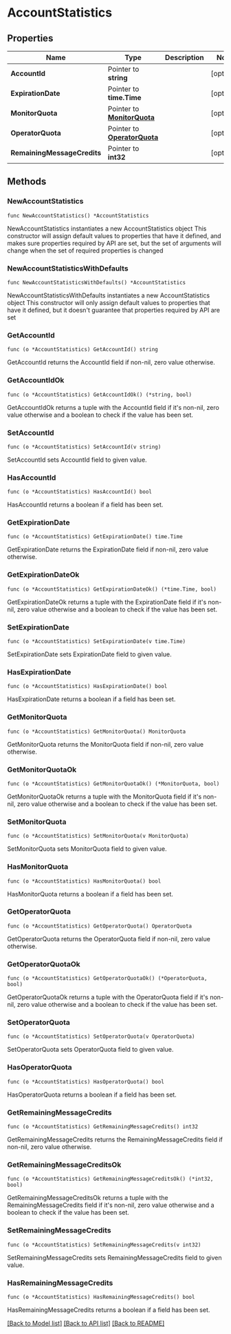 # AccountStatistics

## Properties

Name | Type | Description | Notes
------------ | ------------- | ------------- | -------------
**AccountId** | Pointer to **string** |  | [optional] 
**ExpirationDate** | Pointer to **time.Time** |  | [optional] 
**MonitorQuota** | Pointer to [**MonitorQuota**](MonitorQuota.md) |  | [optional] 
**OperatorQuota** | Pointer to [**OperatorQuota**](OperatorQuota.md) |  | [optional] 
**RemainingMessageCredits** | Pointer to **int32** |  | [optional] 

## Methods

### NewAccountStatistics

`func NewAccountStatistics() *AccountStatistics`

NewAccountStatistics instantiates a new AccountStatistics object
This constructor will assign default values to properties that have it defined,
and makes sure properties required by API are set, but the set of arguments
will change when the set of required properties is changed

### NewAccountStatisticsWithDefaults

`func NewAccountStatisticsWithDefaults() *AccountStatistics`

NewAccountStatisticsWithDefaults instantiates a new AccountStatistics object
This constructor will only assign default values to properties that have it defined,
but it doesn't guarantee that properties required by API are set

### GetAccountId

`func (o *AccountStatistics) GetAccountId() string`

GetAccountId returns the AccountId field if non-nil, zero value otherwise.

### GetAccountIdOk

`func (o *AccountStatistics) GetAccountIdOk() (*string, bool)`

GetAccountIdOk returns a tuple with the AccountId field if it's non-nil, zero value otherwise
and a boolean to check if the value has been set.

### SetAccountId

`func (o *AccountStatistics) SetAccountId(v string)`

SetAccountId sets AccountId field to given value.

### HasAccountId

`func (o *AccountStatistics) HasAccountId() bool`

HasAccountId returns a boolean if a field has been set.

### GetExpirationDate

`func (o *AccountStatistics) GetExpirationDate() time.Time`

GetExpirationDate returns the ExpirationDate field if non-nil, zero value otherwise.

### GetExpirationDateOk

`func (o *AccountStatistics) GetExpirationDateOk() (*time.Time, bool)`

GetExpirationDateOk returns a tuple with the ExpirationDate field if it's non-nil, zero value otherwise
and a boolean to check if the value has been set.

### SetExpirationDate

`func (o *AccountStatistics) SetExpirationDate(v time.Time)`

SetExpirationDate sets ExpirationDate field to given value.

### HasExpirationDate

`func (o *AccountStatistics) HasExpirationDate() bool`

HasExpirationDate returns a boolean if a field has been set.

### GetMonitorQuota

`func (o *AccountStatistics) GetMonitorQuota() MonitorQuota`

GetMonitorQuota returns the MonitorQuota field if non-nil, zero value otherwise.

### GetMonitorQuotaOk

`func (o *AccountStatistics) GetMonitorQuotaOk() (*MonitorQuota, bool)`

GetMonitorQuotaOk returns a tuple with the MonitorQuota field if it's non-nil, zero value otherwise
and a boolean to check if the value has been set.

### SetMonitorQuota

`func (o *AccountStatistics) SetMonitorQuota(v MonitorQuota)`

SetMonitorQuota sets MonitorQuota field to given value.

### HasMonitorQuota

`func (o *AccountStatistics) HasMonitorQuota() bool`

HasMonitorQuota returns a boolean if a field has been set.

### GetOperatorQuota

`func (o *AccountStatistics) GetOperatorQuota() OperatorQuota`

GetOperatorQuota returns the OperatorQuota field if non-nil, zero value otherwise.

### GetOperatorQuotaOk

`func (o *AccountStatistics) GetOperatorQuotaOk() (*OperatorQuota, bool)`

GetOperatorQuotaOk returns a tuple with the OperatorQuota field if it's non-nil, zero value otherwise
and a boolean to check if the value has been set.

### SetOperatorQuota

`func (o *AccountStatistics) SetOperatorQuota(v OperatorQuota)`

SetOperatorQuota sets OperatorQuota field to given value.

### HasOperatorQuota

`func (o *AccountStatistics) HasOperatorQuota() bool`

HasOperatorQuota returns a boolean if a field has been set.

### GetRemainingMessageCredits

`func (o *AccountStatistics) GetRemainingMessageCredits() int32`

GetRemainingMessageCredits returns the RemainingMessageCredits field if non-nil, zero value otherwise.

### GetRemainingMessageCreditsOk

`func (o *AccountStatistics) GetRemainingMessageCreditsOk() (*int32, bool)`

GetRemainingMessageCreditsOk returns a tuple with the RemainingMessageCredits field if it's non-nil, zero value otherwise
and a boolean to check if the value has been set.

### SetRemainingMessageCredits

`func (o *AccountStatistics) SetRemainingMessageCredits(v int32)`

SetRemainingMessageCredits sets RemainingMessageCredits field to given value.

### HasRemainingMessageCredits

`func (o *AccountStatistics) HasRemainingMessageCredits() bool`

HasRemainingMessageCredits returns a boolean if a field has been set.


[[Back to Model list]](../README.md#documentation-for-models) [[Back to API list]](../README.md#documentation-for-api-endpoints) [[Back to README]](../README.md)


